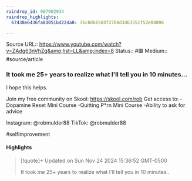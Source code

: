 ```yaml
---
raindrop_id: 907902934
raindrop_highlights:
  67438e6436fa8d051bd22da0: 36c8d66504f2708d3d63551f52e04006

---
```


Source URL:: https://www.youtube.com/watch?v=ZAdg63nVhZg&amp;list=LL&amp;index=8
Status:: #🟥
Medium:: #source/article


### It took me 25+ years to realize what I&#39;ll tell you in 10 minutes...

I hope this helps.

Join my free community on Skool:
https://skool.com/rob
Get access to:
-Dopamine Reset Mini Course
-Quitting P*rn Mini Course
-Ability to ask for advice

Instagram: @robmulder88
TikTok: @robmulder88

#selfimprovement

#### Highlights

> [!quote]+ Updated on Sun Nov 24 2024 15:36:52 GMT-0500
>
> It took me 25+ years to realize what I&#39;ll tell you in 10 minutes..
